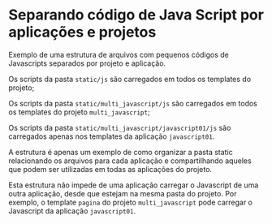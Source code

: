 Separando código de Java Script por aplicações e projetos
===

Exemplo de uma estrutura de arquivos com pequenos códigos de Javascripts separados por projeto e aplicação.

Os scripts da pasta `static/js` são carregados em todos os templates do projeto;

Os scripts da pasta `static/multi_javascript/js` são carregados em todos os templates do projeto `multi_javascript`;

Os scripts da pasta `static/multi_javascript/javascript01/js` são carregados apenas nos templates da aplicação `javascript01`.

A estrutura é apenas um exemplo de como organizar a pasta static relacionando os arquivos para cada aplicação e compartilhando 
aqueles que podem ser utilizadas em todas as aplicações do projeto.

Esta estrutura não impede de uma aplicação carregar o Javascript de uma outra aplicação, desde que estejam na mesma pasta 
do projeto. Por exemplo, o template `pagina` do projeto `multi_javascript` pode carregar o Javascript da aplicação 
`javascript01`.

